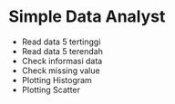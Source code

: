 # Simple Data Analyst
* Read data 5 tertinggi
* Read data 5 terendah
* Check informasi data
* Check missing value
* Plotting Histogram 
* Plotting Scatter

